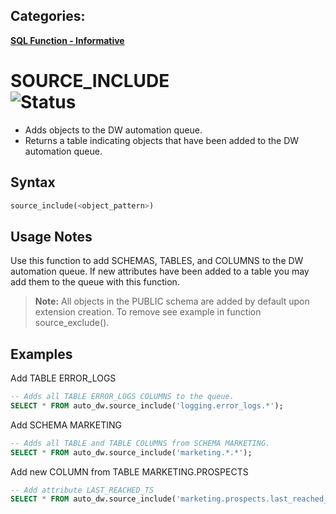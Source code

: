 ## Categories:
**[SQL Function - Informative](readme.md##interactive-functions)**

# SOURCE_INCLUDE <br> ![Status](https://img.shields.io/badge/status-draft-yellow)

- Adds objects to the DW automation queue.
- Returns a table indicating objects that have been added to the DW automation queue. 

## Syntax
``` SQL
source_include(<object_pattern>)
```

## Usage Notes
Use this function to add SCHEMAS, TABLES, and COLUMNS to the DW automation queue.  If new attributes have been added to a table you may add them to the queue with this function.

> **Note:** All objects in the PUBLIC schema are added by default upon extension creation.  To remove see example in function source_exclude().

## Examples

Add TABLE ERROR_LOGS
```sql
-- Adds all TABLE ERROR_LOGS COLUMNS to the queue.
SELECT * FROM auto_dw.source_include('logging.error_logs.*');
```

Add SCHEMA MARKETING
```sql
-- Adds all TABLE and TABLE COLUMNS from SCHEMA MARKETING. 
SELECT * FROM auto_dw.source_include('marketing.*.*');
```

Add new COLUMN from TABLE MARKETING.PROSPECTS
```sql
-- Add attribute LAST_REACHED_TS 
SELECT * FROM auto_dw.source_include('marketing.prospects.last_reached_ts');
```

